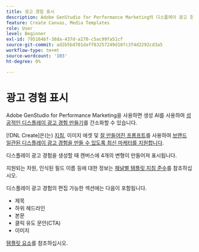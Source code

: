 ```yaml
---
title: 광고 경험 표시
description: Adobe GenStudio for Performance Marketing의 디스플레이 광고 경험에 대해 알아봅니다.
feature: Create Canvas, Media Templates
role: User
level: Beginner
exl-id: 7951646f-38da-437d-a270-c5ac99fa51cf
source-git-commit: ad2b5bd701daff83257249d18fc3f4d2292cd3a5
workflow-type: tm+mt
source-wordcount: '103'
ht-degree: 0%

---
```


# 광고 경험 표시

Adobe GenStudio for Performance Marketing을 사용하면 생성 AI를 사용하여 [성공적인 디스플레이 광고 경험 만들기](/help/user-guide/create/create-display-ad.md)를 간소화할 수 있습니다.

[!DNL Create]은(는) [지침](/help/user-guide/guidelines/overview.md), 이미지 에셋 및 [잘 만들어진 프롬프트](/help/user-guide/effective-prompts.md)를 사용하여 [브랜드 일관된 디스플레이 광고 경험을 만들 수 있도록 최신 마케터를 지원합니다](/help/user-guide/create/create-display-ad.md).

디스플레이 광고 경험을 생성할 때 캔버스에 4개의 변형이 만들어져 표시됩니다.

지원되는 차원, 인식된 필드 이름 등에 대한 정보는 [채널별 템플릿 지침 준수](/help/user-guide/content/best-practices-for-templates.md#follow-channel-specific-template-guidelines)를 참조하십시오.

디스플레이 광고 경험의 편집 가능한 섹션에는 다음이 포함됩니다.

* 제목
* 하위 헤드라인
* 본문
* 클릭 유도 문안(CTA)
* 이미지

[템플릿 요소](/help/user-guide/content/use-templates.md#template-elements)를 참조하십시오.

<!-- ## Character counts

After you generate a set of display ad variants, you can see the character count displayed for each section. Hover over or click into a generated section, such as the subject line or the body, and see the section name and character count for that section.

![Character count](/help/assets/character-count.png){width="500" zoomable="yes"} -->
